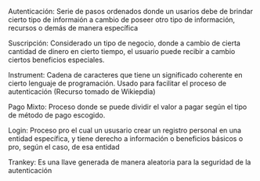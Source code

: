 <p>Autenticación: Serie de pasos ordenados donde un usarios debe de brindar cierto tipo de informaión a cambio de poseer otro tipo de información, recursos o demás de manera específica</p>
<p>Suscripción: Considerado un tipo de negocio, donde a cambio de cierta cantidad de dinero en cierto tiempo, el usuario puede recibir a cambio ciertos beneficios especiales.</p>   
<p>Instrument: Cadena de caracteres que tiene un significado coherente en cierto lenguaje de programación. Usado para facilitar el proceso de autenticación (Recurso tomado de Wikiepdia)</p>
<p>Pago Mixto: Proceso donde se puede dividir el valor a pagar según el tipo de método de pago escogido.</p>
<p>Login: Proceso pro el cual un ususario crear un registro personal en una entidad específica, y tiene derecho a información o beneficios básicos o pro, según el caso, de esa entidad</p>
<p>Trankey: Es una llave generada de manera aleatoria para la seguridad de la autenticación</p>

